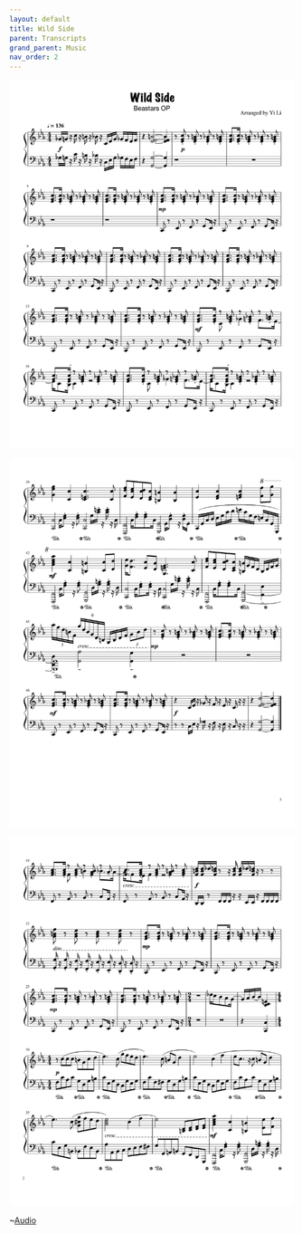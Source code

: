 ```yaml
---
layout: default
title: Wild Side
parent: Transcripts
grand_parent: Music
nav_order: 2
---
```


![Music Sheet](/Images/Wild_Side_1.png)

![Music Sheet](/Images/Wild_Side_2.png)

![Music Sheet](/Images/Wild_Side_3.png)

~[Audio](/Audios/Music%20Arrangement%20Wild%20Side%20Audio.mp3)